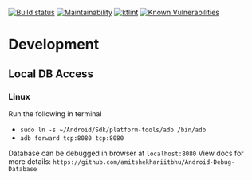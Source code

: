 [![Build status](https://build.appcenter.ms/v0.1/apps/3e6849dd-3529-4f67-8962-568f0627840b/branches/master/badge)](https://appcenter.ms)
[![Maintainability](https://api.codeclimate.com/v1/badges/dfcf1399d64d42450923/maintainability)](https://codeclimate.com/github/power-meter/android-client/maintainability)
[![ktlint](https://img.shields.io/badge/code%20style-%E2%9D%A4-FF4081.svg)](https://ktlint.github.io/)
[![Known Vulnerabilities](https://snyk.io/test/github/power-meter/android-client/badge.svg?targetFile=app/build.gradle)](https://snyk.io/test/github/power-meter/android-client?targetFile=app/build.gradle)

# Development
## Local DB Access
### Linux

Run the following in terminal

- `sudo ln -s ~/Android/Sdk/platform-tools/adb /bin/adb`
- `adb forward tcp:8080 tcp:8080`   

Database  can be debugged in browser at `localhost:8080`
View docs for more details: `https://github.com/amitshekhariitbhu/Android-Debug-Database`